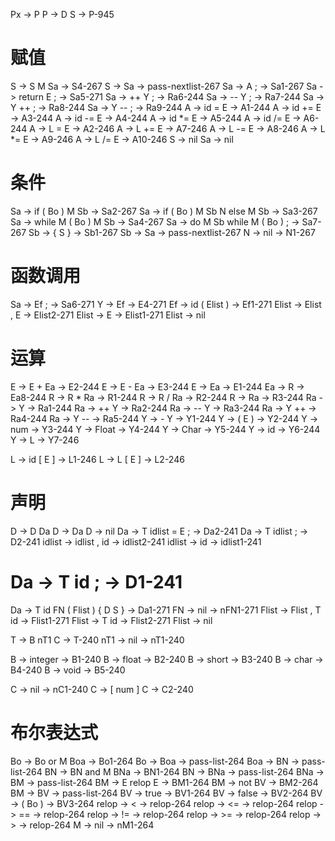 Px -> P
P -> D S -> P-945

# 赋值
S -> S M Sa -> S4-267
S -> Sa -> pass-nextlist-267
Sa -> A ; -> Sa1-267
Sa -> return E ; -> Sa5-271
Sa -> ++ Y ; -> Ra6-244
Sa -> -- Y ; -> Ra7-244
Sa -> Y ++ ; -> Ra8-244
Sa -> Y -- ; -> Ra9-244
A -> id = E -> A1-244
A -> id += E -> A3-244
A -> id -= E -> A4-244
A -> id *= E -> A5-244
A -> id /= E -> A6-244
A -> L = E -> A2-246
A -> L += E -> A7-246
A -> L -= E -> A8-246
A -> L *= E -> A9-246
A -> L /= E -> A10-246
S -> nil
Sa -> nil

# 条件
Sa -> if ( Bo ) M Sb -> Sa2-267
Sa -> if ( Bo ) M Sb N else M Sb -> Sa3-267
Sa -> while M ( Bo ) M Sb -> Sa4-267
Sa -> do M Sb while M ( Bo ) ; -> Sa7-267
Sb -> { S } -> Sb1-267
Sb -> Sa -> pass-nextlist-267
N -> nil -> N1-267


# 函数调用
Sa -> Ef ; -> Sa6-271
Y -> Ef -> E4-271
Ef -> id ( Elist ) -> Ef1-271
Elist -> Elist , E -> Elist2-271
Elist -> E -> Elist1-271
Elist -> nil

# 运算
E -> E + Ea -> E2-244
E -> E - Ea -> E3-244
E -> Ea -> E1-244
Ea -> R -> Ea8-244
R -> R * Ra -> R1-244
R -> R / Ra -> R2-244
R -> Ra -> R3-244
Ra -> Y -> Ra1-244
Ra -> ++ Y -> Ra2-244
Ra -> -- Y -> Ra3-244
Ra -> Y ++ -> Ra4-244
Ra -> Y -- -> Ra5-244
Y -> - Y -> Y1-244
Y -> ( E ) -> Y2-244
Y -> num -> Y3-244
Y -> Float -> Y4-244
Y -> Char -> Y5-244
Y -> id -> Y6-244
Y -> L -> Y7-246

L -> id [ E ] -> L1-246
L -> L [ E ] -> L2-246

# 声明
D -> D Da
D -> Da
D -> nil
Da -> T idlist = E ; -> Da2-241
Da -> T idlist ; -> D2-241
idlist -> idlist , id -> idlist2-241
idlist -> id -> idlist1-241
# Da -> T id ; -> D1-241
Da -> T id FN ( Flist ) { D S } -> Da1-271
FN -> nil -> nFN1-271
Flist -> Flist , T id -> Flist1-271
Flist -> T id -> Flist2-271
Flist -> nil

T -> B nT1 C -> T-240
nT1 -> nil -> nT1-240

B -> integer -> B1-240
B -> float -> B2-240
B -> short -> B3-240
B -> char -> B4-240
B -> void -> B5-240

C -> nil -> nC1-240
C -> [ num ] C -> C2-240

# 布尔表达式
Bo -> Bo or M Boa -> Bo1-264
Bo -> Boa -> pass-list-264
Boa -> BN -> pass-list-264
BN -> BN and M BNa -> BN1-264
BN -> BNa -> pass-list-264
BNa -> BM -> pass-list-264
BM -> E relop E -> BM1-264
BM -> not BV -> BM2-264
BM -> BV -> pass-list-264
BV -> true -> BV1-264
BV -> false -> BV2-264
BV -> ( Bo ) -> BV3-264
relop -> < -> relop-264
relop -> <= -> relop-264
relop -> == -> relop-264
relop -> != -> relop-264
relop -> >= -> relop-264
relop -> > -> relop-264
M -> nil -> nM1-264
